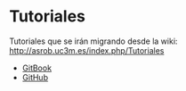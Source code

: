 # Tutoriales

Tutoriales que se irán migrando desde la wiki: http://asrob.uc3m.es/index.php/Tutoriales

- [GitBook](https://www.gitbook.com/book/asrob-uc3m/tutoriales)
- [GitHub](https://github.com/asrob-uc3m/tutoriales)

